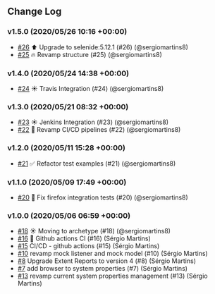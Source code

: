 ## Change Log

### v1.5.0 (2020/05/26 10:16 +00:00)
- [#26](https://github.com/sergiomartins8/ui-automation-bootstrap/pull/26) ⬆️ Upgrade to selenide:5.12.1 (#26) (@sergiomartins8)
- [#25](https://github.com/sergiomartins8/ui-automation-bootstrap/pull/25) 🔥 Revamp structure (#25) (@sergiomartins8)

### v1.4.0 (2020/05/24 14:38 +00:00)
- [#24](https://github.com/sergiomartins8/ui-automation-bootstrap/pull/24) ☀️ Travis Integration (#24) (@sergiomartins8)

### v1.3.0 (2020/05/21 08:32 +00:00)
- [#23](https://github.com/sergiomartins8/ui-automation-bootstrap/pull/23) ☀️ Jenkins Integration (#23) (@sergiomartins8)
- [#22](https://github.com/sergiomartins8/ui-automation-bootstrap/pull/22) 🤖 Revamp CI/CD pipelines (#22) (@sergiomartins8)

### v1.2.0 (2020/05/11 15:28 +00:00)
- [#21](https://github.com/sergiomartins8/ui-automation-bootstrap/pull/21) ✅ Refactor test examples (#21) (@sergiomartins8)

### v1.1.0 (2020/05/09 17:49 +00:00)
- [#20](https://github.com/sergiomartins8/ui-automation-bootstrap/pull/20) 🐛 Fix firefox integration tests (#20) (@sergiomartins8)

### v1.0.0 (2020/05/06 06:59 +00:00)
- [#18](https://github.com/sergiomartins8/ui-automation-bootstrap/pull/18) ☀️ Moving to archetype (#18) (@sergiomartins8)
- [#16](https://github.com/sergiomartins8/ui-automation-bootstrap/pull/16) 🤖 Github actions CI (#16) (Sérgio Martins)
- [#15](https://github.com/sergiomartins8/ui-automation-bootstrap/pull/15) CI/CD - github actions (#15) (Sérgio Martins)
- [#10](https://github.com/sergiomartins8/ui-automation-bootstrap/pull/10) revamp mock listener and mock model (#10) (Sérgio Martins)
- [#8](https://github.com/sergiomartins8/ui-automation-bootstrap/pull/8) Upgrade Extent Reports to version 4 (#8) (Sérgio Martins)
- [#7](https://github.com/sergiomartins8/ui-automation-bootstrap/pull/7) add browser to system properties (#7) (Sérgio Martins)
- [#13](https://github.com/sergiomartins8/ui-automation-bootstrap/pull/13) revamp current system properties management (#13) (Sérgio Martins)